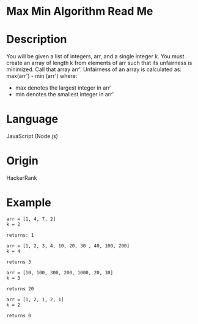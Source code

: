 # Max Min Algorithm Read Me

# Description

You will be given a list of integers, arr, and a single integer k. You must create an array of length k from elements of arr such that its unfairness is minimized. Call that array arr'. Unfairness of an array is calculated as:
max(arr') - min (arr')
where:
- max denotes the largest integer in arr'
- min denotes the smallest integer in arr'

# Language

JavaScript (Node.js)

# Origin

HackerRank

# Example

```
arr = [1, 4, 7, 2]
k = 2

returns: 1
```

```
arr = [1, 2, 3, 4, 10, 20, 30 , 40, 100, 200]
k = 4

returns 3
```

```
arr = [10, 100, 300, 200, 1000, 20, 30]
k = 3

returns 20
```

```
arr = [1, 2, 1, 2, 1]
k = 2

returns 0
```